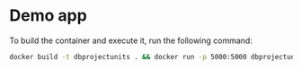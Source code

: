 # Demo app

To build the container and execute it, run the following command:

```bash
docker build -t dbprojectunits . && docker run -p 5000:5000 dbprojectunits
```
